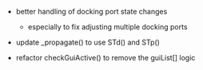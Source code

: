 * better handling of docking port state changes
	* especially to fix adjusting multiple docking ports

* update \_propagate() to use STd() and STp()

* refactor checkGuiActive() to remove the guiList[] logic


